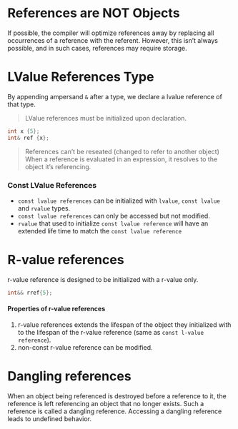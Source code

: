# References are NOT Objects
If possible, the compiler will optimize references away by replacing all occurrences of a reference with the referent. However, this isn’t always possible, and in such cases, references may require storage.
# LValue References Type
By appending ampersand `&` after a type, we declare a lvalue reference of that type.
> LValue references must be initialized upon declaration.
```cpp
int x {5};
int& ref {x};
```

> References can’t be reseated (changed to refer to another object)
When a reference is evaluated in an expression, it resolves to the object it’s referencing.

### Const LValue References

- `const lvalue references` can be initialized with `lvalue`, `const lvalue` and `rvalue` types.
- `const lvalue references` can only be accessed but not modified.
- `rvalue` that used to initialize `const lvalue reference` will have an extended life time to match the `const lvalue reference`

# R-value references
r-value reference is designed to be initialized with a r-value only.
```cpp
int&& rref{5};
```
#### Properties of r-value references
1. r-value references extends the lifespan of the object they initialized with to the lifespan of the r-value reference (same as `const l-value reference`).
2. non-const r-value reference can be modified.
# Dangling references
When an object being referenced is destroyed before a reference to it, the reference is left referencing an object that no longer exists. Such a reference is called a dangling reference. Accessing a dangling reference leads to undefined behavior.